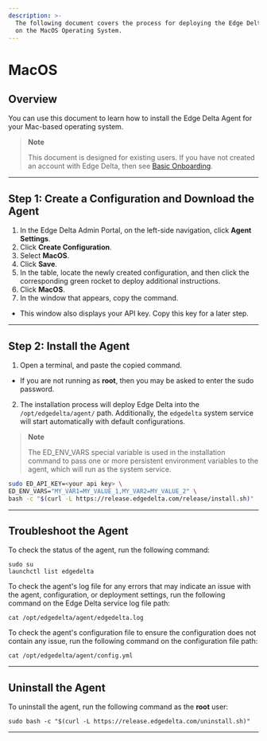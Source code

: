 ```yaml
---
description: >-
  The following document covers the process for deploying the Edge Delta service
  on the MacOS Operating System.
---
```


# MacOS

## Overview

You can use this document to learn how to install the Edge Delta Agent for your Mac-based operating system.

> **Note**
>
> This document is designed for existing users. If you have not created an account with Edge Delta, then see [Basic Onboarding](../basic-onboarding.md).

***

## Step 1: Create a Configuration and Download the Agent

1. In the Edge Delta Admin Portal, on the left-side navigation, click **Agent Settings**.
2. Click **Create Configuration**.
3. Select **MacOS**.
4. Click **Save**.  
5. In the table, locate the newly created configuration, and then click the corresponding green rocket to deploy additional instructions.
6. Click **MacOS**.
7. In the window that appears, copy the command.
  - This window also displays your API key. Copy this key for a later step.

***

## Step 2: Install the Agent

1. Open a terminal, and paste the copied command.
  - If you are not running as **root**, then you may be asked to enter the sudo password.
2. The installation process will deploy Edge Delta into the `/opt/edgedelta/agent/` path. Additionally, the `edgedelta` system service will start automatically with default configurations.


> **Note**
>
> The ED\_ENV\_VARS special variable is used in the installation command to pass one or more persistent environment variables to the agent, which will run as the system service.


```bash
sudo ED_API_KEY=<your api key> \
ED_ENV_VARS="MY_VAR1=MY_VALUE_1,MY_VAR2=MY_VALUE_2" \
bash -c "$(curl -L https://release.edgedelta.com/release/install.sh)"
```

***

## Troubleshoot the Agent

To check the status of the agent, run the following command:

```
sudo su
launchctl list edgedelta
```

To check the agent's log file for any errors that may indicate an issue with the agent, configuration, or deployment settings, run the following command on the Edge Delta service log file path:

```
cat /opt/edgedelta/agent/edgedelta.log
```

To check the agent's configuration file to ensure the configuration does not contain any issue, run the following command on the configuration file path:

```
cat /opt/edgedelta/agent/config.yml
```

***

## Uninstall the Agent

To uninstall the agent, run the following command as the **root** user:

```
sudo bash -c "$(curl -L https://release.edgedelta.com/uninstall.sh)"
```

***
